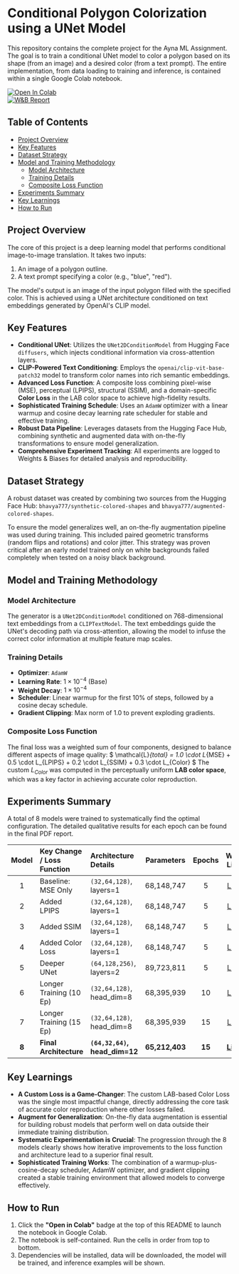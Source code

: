 # Conditional Polygon Colorization using a UNet Model

This repository contains the complete project for the Ayna ML Assignment. The goal is to train a conditional UNet model to color a polygon based on its shape (from an image) and a desired color (from a text prompt). The entire implementation, from data loading to training and inference, is contained within a single Google Colab notebook.

[![Open In Colab](https://colab.research.google.com/assets/colab-badge.svg)](https://colab.research.google.com/drive/1k7KPyNF2WEP3U9jnimKfZ5wcp5z5faKE?usp=sharing)  
[![W&B Report](https://img.shields.io/badge/WandB-Project_Dashboard-blue)](https://wandb.ai/777bhavya-dwarkadas-j-sanghvi-college-of-engineering/assignment-color-adding-unet)


## Table of Contents
- [Project Overview](#project-overview)
- [Key Features](#key-features)
- [Dataset Strategy](#dataset-strategy)
- [Model and Training Methodology](#model-and-training-methodology)
  - [Model Architecture](#model-architecture)
  - [Training Details](#training-details)
  - [Composite Loss Function](#composite-loss-function)
- [Experiments Summary](#experiments-summary)
- [Key Learnings](#key-learnings)
- [How to Run](#how-to-run)

## Project Overview

The core of this project is a deep learning model that performs conditional image-to-image translation. It takes two inputs:
1.  An image of a polygon outline.
2.  A text prompt specifying a color (e.g., "blue", "red").

The model's output is an image of the input polygon filled with the specified color. This is achieved using a UNet architecture conditioned on text embeddings generated by OpenAI's CLIP model.

## Key Features

- **Conditional UNet**: Utilizes the `UNet2DConditionModel` from Hugging Face `diffusers`, which injects conditional information via cross-attention layers.
- **CLIP-Powered Text Conditioning**: Employs the `openai/clip-vit-base-patch32` model to transform color names into rich semantic embeddings.
- **Advanced Loss Function**: A composite loss combining pixel-wise (MSE), perceptual (LPIPS), structural (SSIM), and a domain-specific **Color Loss** in the LAB color space to achieve high-fidelity results.
- **Sophisticated Training Schedule**: Uses an `AdamW` optimizer with a linear warmup and cosine decay learning rate scheduler for stable and effective training.
- **Robust Data Pipeline**: Leverages datasets from the Hugging Face Hub, combining synthetic and augmented data with on-the-fly transformations to ensure model generalization.
- **Comprehensive Experiment Tracking**: All experiments are logged to Weights & Biases for detailed analysis and reproducibility.

## Dataset Strategy

A robust dataset was created by combining two sources from the Hugging Face Hub: `bhavya777/synthetic-colored-shapes` and `bhavya777/augmented-colored-shapes`.

To ensure the model generalizes well, an on-the-fly augmentation pipeline was used during training. This included paired geometric transforms (random flips and rotations) and color jitter. This strategy was proven critical after an early model trained only on white backgrounds failed completely when tested on a noisy black background.

## Model and Training Methodology

### Model Architecture
The generator is a `UNet2DConditionModel` conditioned on 768-dimensional text embeddings from a `CLIPTextModel`. The text embeddings guide the UNet's decoding path via cross-attention, allowing the model to infuse the correct color information at multiple feature map scales.

### Training Details
- **Optimizer**: `AdamW`
- **Learning Rate**: $1 \times 10^{-4}$ (Base)
- **Weight Decay**: $1 \times 10^{-4}$
- **Scheduler**: Linear warmup for the first 10% of steps, followed by a cosine decay schedule.
- **Gradient Clipping**: Max norm of 1.0 to prevent exploding gradients.

### Composite Loss Function
The final loss was a weighted sum of four components, designed to balance different aspects of image quality:
$ \mathcal{L}_{total} = 1.0 \cdot L_{MSE} + 0.5 \cdot L_{LPIPS} + 0.2 \cdot L_{SSIM} + 0.3 \cdot L_{Color} $
The custom $L_{Color}$ was computed in the perceptually uniform **LAB color space**, which was a key factor in achieving accurate color reproduction.

## Experiments Summary

A total of 8 models were trained to systematically find the optimal configuration. The detailed qualitative results for each epoch can be found in the final PDF report.

| Model | Key Change / Loss Function | Architecture Details | Parameters | Epochs | W&B Link | Hugging Face Hub |
|:---:|:---|:---|:---:|:---:|:---:|:---:|
| 1 | Baseline: MSE Only | `(32,64,128)`, layers=1 | 68,148,747 | 5 | [Link](https://wandb.ai/777bhavya-dwarkadas-j-sanghvi-college-of-engineering/assignment-color-adding-unet/runs/b9np434f) | [Link](https://huggingface.co/bhavya777/mse-only-smol-unet-5epoch) |
| 2 | Added LPIPS | `(32,64,128)`, layers=1 | 68,148,747 | 5 | [Link](https://wandb.ai/777bhavya-dwarkadas-j-sanghvi-college-of-engineering/assignment-color-adding-unet/runs/f6alboqp) | [Link](https://huggingface.co/bhavya777/lpips-mse-smol-unet-5-epochs) |
| 3 | Added SSIM | `(32,64,128)`, layers=1 | 68,148,747 | 5 | [Link](https://wandb.ai/777bhavya-dwarkadas-j-sanghvi-college-of-engineering/assignment-color-adding-unet/runs/b9np434f) | [Link](https://huggingface.co/bhavya777/ssim-lpips-mse-smol-unet-5-epochs) |
| 4 | Added Color Loss | `(32,64,128)`, layers=1 | 68,148,747 | 5 | [Link](https://wandb.ai/777bhavya-dwarkadas-j-sanghvi-college-of-engineering/assignment-color-adding-unet/runs/0obxuk4v) | [Link](https://huggingface.co/bhavya777/colorL-ssim-lpips-mse-smol-unet-5-epochs) |
| 5 | Deeper UNet | `(64,128,256)`, layers=2 | 89,723,811 | 5 | [Link](https://wandb.ai/777bhavya-dwarkadas-j-sanghvi-college-of-engineering/assignment-color-adding-unet/runs/00m3cib1) | [Link](https://huggingface.co/bhavya777/colorL-ssim-lpips-mse-big-unet-5-epochs) |
| 6 | Longer Training (10 Ep) | `(32,64,128)`, head_dim=8 | 68,395,939 | 10 | [Link](https://wandb.ai/777bhavya-dwarkadas-j-sanghvi-college-of-engineering/assignment-color-adding-unet/runs/00m3cib1) | [Link](https://huggingface.co/bhavya777/layer_big_colorL-ssim-lpips-mse-smol-unet-10-epochs) |
| 7 | Longer Training (15 Ep) | `(32,64,128)`, head_dim=8 | 68,395,939 | 15 | [Link](https://wandb.ai/777bhavya-dwarkadas-j-sanghvi-college-of-engineering/assignment-color-adding-unet/runs/sq48rl3n) | [Link](https://huggingface.co/bhavya777/head-8_colorL-ssim-lpips-mse-smol-unet-15-epochs) |
| **8** | **Final Architecture** | **`(64,32,64)`, head_dim=12**| **65,212,403** | **15** | **[Link](https://wandb.ai/777bhavya-dwarkadas-j-sanghvi-college-of-engineering/assignment-color-adding-unet/runs/lk4p7vhd)** | **[Link](https://huggingface.co/bhavya777/head-12-64-32-64_colorL-ssim-lpips-mse-smol-unet-15-epochs)** |

## Key Learnings
- **A Custom Loss is a Game-Changer**: The custom LAB-based Color Loss was the single most impactful change, directly addressing the core task of accurate color reproduction where other losses failed.
- **Augment for Generalization**: On-the-fly data augmentation is essential for building robust models that perform well on data outside their immediate training distribution.
- **Systematic Experimentation is Crucial**: The progression through the 8 models clearly shows how iterative improvements to the loss function and architecture lead to a superior final result.
- **Sophisticated Training Works**: The combination of a warmup-plus-cosine-decay scheduler, AdamW optimizer, and gradient clipping created a stable training environment that allowed models to converge effectively.

## How to Run
1.  Click the **"Open in Colab"** badge at the top of this README to launch the notebook in Google Colab.
2.  The notebook is self-contained. Run the cells in order from top to bottom.
3.  Dependencies will be installed, data will be downloaded, the model will be trained, and inference examples will be shown.
